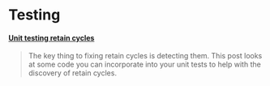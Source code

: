 # Testing

#### [Unit testing retain cycles](https://paul-samuels.com/blog/2018/11/20/unit-testing-retain-cycles/)

> The key thing to fixing retain cycles is detecting them. This post looks at some code you can incorporate into your unit tests to help with the discovery of retain cycles.
